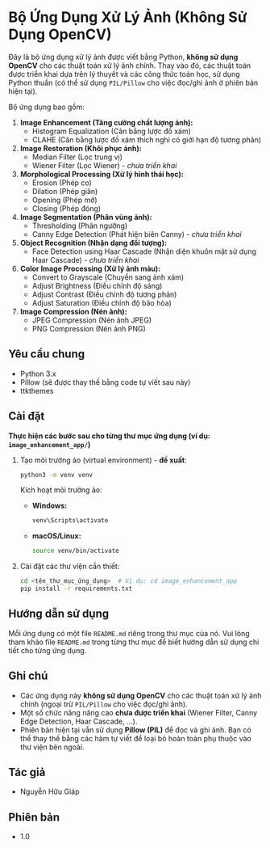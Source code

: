 # Bộ Ứng Dụng Xử Lý Ảnh (Không Sử Dụng OpenCV)

Đây là bộ ứng dụng xử lý ảnh được viết bằng Python, **không sử dụng OpenCV** cho các thuật toán xử lý ảnh chính. Thay vào đó, các thuật toán được triển khai dựa trên lý thuyết và các công thức toán học, sử dụng Python thuần (có thể sử dụng `PIL/Pillow` cho việc đọc/ghi ảnh ở phiên bản hiện tại).

Bộ ứng dụng bao gồm:

1.  **Image Enhancement (Tăng cường chất lượng ảnh):**
    *   Histogram Equalization (Cân bằng lược đồ xám)
    *   CLAHE (Cân bằng lược đồ xám thích nghi có giới hạn độ tương phản)
2.  **Image Restoration (Khôi phục ảnh):**
    *   Median Filter (Lọc trung vị)
    *   Wiener Filter (Lọc Wiener) - *chưa triển khai*
3.  **Morphological Processing (Xử lý hình thái học):**
    *   Erosion (Phép co)
    *   Dilation (Phép giãn)
    *   Opening (Phép mở)
    *   Closing (Phép đóng)
4.  **Image Segmentation (Phân vùng ảnh):**
    *   Thresholding (Phân ngưỡng)
    *   Canny Edge Detection (Phát hiện biên Canny) - *chưa triển khai*
5.  **Object Recognition (Nhận dạng đối tượng):**
    *   Face Detection using Haar Cascade (Nhận diện khuôn mặt sử dụng Haar Cascade) - *chưa triển khai*
6.  **Color Image Processing (Xử lý ảnh màu):**
    *   Convert to Grayscale (Chuyển sang ảnh xám)
    *   Adjust Brightness (Điều chỉnh độ sáng)
    *   Adjust Contrast (Điều chỉnh độ tương phản)
    *   Adjust Saturation (Điều chỉnh độ bão hòa)
7.  **Image Compression (Nén ảnh):**
    *   JPEG Compression (Nén ảnh JPEG)
    *   PNG Compression (Nén ảnh PNG)

## Yêu cầu chung

*   Python 3.x
*   Pillow (sẽ được thay thế bằng code tự viết sau này)
*   ttkthemes

## Cài đặt

**Thực hiện các bước sau cho từng thư mục ứng dụng (ví dụ: `image_enhancement_app/`)**

1.  Tạo môi trường ảo (virtual environment) - **đề xuất**:

    ```bash
    python3 -m venv venv
    ```

    Kích hoạt môi trường ảo:

    *   **Windows:**

        ```bash
        venv\Scripts\activate
        ```

    *   **macOS/Linux:**

        ```bash
        source venv/bin/activate
        ```

2.  Cài đặt các thư viện cần thiết:

    ```bash
    cd <tên_thư_mục_ứng_dụng>  # Ví dụ: cd image_enhancement_app
    pip install -r requirements.txt
    ```

## Hướng dẫn sử dụng

Mỗi ứng dụng có một file `README.md` riêng trong thư mục của nó. Vui lòng tham khảo file `README.md` trong từng thư mục để biết hướng dẫn sử dụng chi tiết cho từng ứng dụng.

## Ghi chú

*   Các ứng dụng này **không sử dụng OpenCV** cho các thuật toán xử lý ảnh chính (ngoại trừ `PIL/Pillow` cho việc đọc/ghi ảnh).
*   Một số chức năng nâng cao **chưa được triển khai** (Wiener Filter, Canny Edge Detection, Haar Cascade, ...). 
*   Phiên bản hiện tại vẫn sử dụng **Pillow (PIL)** để đọc và ghi ảnh. Bạn có thể thay thế bằng các hàm tự viết để loại bỏ hoàn toàn phụ thuộc vào thư viện bên ngoài.

## Tác giả

*   Nguyễn Hữu Giáp

## Phiên bản

*   1.0
